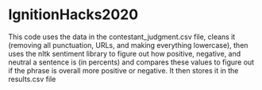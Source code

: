 # IgnitionHacks2020
This code uses the data in the contestant_judgment.csv file, cleans it (removing all punctuation, URLs, and making everything lowercase), then uses the nltk sentiment library to figure out how positive, negative, and neutral a sentence is (in percents) and compares these values to figure out if the phrase is overall more positive or negative. It then stores it in the results.csv file
